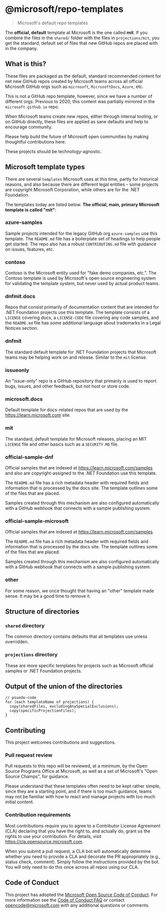 # @microsoft/repo-templates

> Microsoft's default repo templates

The **official, default** template at Microsoft is the one called **mit**.  If you combine the
files in the `shared/` folder with the files in `projections/mit`, you get the standard, default
set of files that new GitHub repos are placed with in the company.

## What is this?

These files are packaged as the default, standard recommended content for net new
GitHub repos created by Microsoft teams across all official Microsoft GitHub orgs such
as `microsoft`, `MicrosoftDocs`, `Azure`, etc.

This is not a GitHub repo template, however, since we have a number of different
orgs. Previous to 2020, this content was partially mirrored in the `microsoft.github.io` repo.

When Microsoft teams create new repos, either through internal tooling, or on GitHub directly,
these files are applied as sane defaults and help to encourage community.

Please help build the future of Microsoft open communities by making thoughtful contributions here.

These projects should be technology-agnostic.

## Microsoft template types

There are several `templates` Microsoft uses at this time, partly for historical
reasons, and also because there are different legal entities - some projects are
copyright Microsoft Corporation, while others are for the .NET Foundation.

The templates today are listed below. **The official, main, primary Microsoft template is called "mit"**:

### azure-samples

Sample projects intended for the legacy GitHub org `azure-samples` use this template. The `README.md` file
has a boilerplate set of headings to help people get started. The repo also has a robust `CONTRIBUTING.md` file
with guidance on issues, features, etc.

### contoso

Contoso is the Microsoft entity used for "fake demo companies, etc.". The Contoso template is used by
Microsoft's open source engineering system for validating the template system, but never used by actual
product teams.

### dnfmit.docs

Repos that consist primarily of documentation content that are intended for .NET Foundation projects
use this template. The template consists of a `LICENSE` covering docs, a `LICENSE-CODE` file covering
any code samples, and the `README.md` file has some additional language about trademarks in a
Legal Notices section.

### dnfmit

The standard default template for .NET Foundation projects that Microsoft teams may be helping work on
and release. Similar to the `mit` license.

### issueonly

An "issue-only" repo is a GitHub repository that primarily is used to report bugs, issues, and other
feedback, but not host or store code.

### microsoft.docs

Default template for docs-related repos that are used by the <https://learn.microsoft.com> site.

### mit

The standard, default template for Microsoft releases, placing an MIT `LICENSE` file and other
basics such as a `SECURITY.MD` file.

### official-sample-dnf

Official samples that are indexed at <https://learn.microsoft.com/samples> and also are copyright-assigned
to the .NET Foundation use this template.

The `README.md` file has a rich metadata header with required fields and information that is processed
by the docs site. The template outlines some of the files that are placed.

Samples created through this mechanism are also configured automatically with a GitHub webhook that
connects with a sample publishing system.

### official-sample-microsoft

Official samples that are indexed at <https://learn.microsoft.com/samples>.

The `README.md` file has a rich metadata header with required fields and information that is processed
by the docs site. The template outlines some of the files that are placed.

Samples created through this mechanism are also configured automatically with a GitHub webhook that
connects with a sample publishing system.

### other

For some reason, we once thought that having an "other" template made sense. It may be a good
time to remove it.

## Structure of directories

### `shared` directory

The common directory contains defaults that all templates use unless overridden.

### `projections` directory

These are more specific templates for projects such as Microsoft official samples or
.NET Foundation projects.

## Output of the union of the directories

```text
// psuedo-code
for (each templateName of projections) {
  copy(sharedFiles, excludingAnySpecialExclusions);
  copy(specificProjectionFiles);
}
```

## Contributing

This project welcomes contributions and suggestions.

### Pull request review

Pull requests to this repo will be reviewed, at a minimum, by the Open Source Programs Office at
Microsoft, as well as a set of Microsoft's "Open Source Champs", for guidance.

Please understand that these templates often need to be kept rather simple, since
they are a starting point, and if there is too much guidance, teams may not be familiar
with how to react and manage projects with too much initial content.

### Contribution requirements

Most contributions require you to agree to a
Contributor License Agreement (CLA) declaring that you have the right to, and actually do, grant us
the rights to use your contribution. For details, visit https://cla.opensource.microsoft.com.

When you submit a pull request, a CLA bot will automatically determine whether you need to provide
a CLA and decorate the PR appropriately (e.g., status check, comment). Simply follow the instructions
provided by the bot. You will only need to do this once across all repos using our CLA.

## Code of Conduct

This project has adopted the [Microsoft Open Source Code of Conduct](https://opensource.microsoft.com/codeofconduct/).
For more information see the [Code of Conduct FAQ](https://opensource.microsoft.com/codeofconduct/faq/) or
contact [opencode@microsoft.com](mailto:opencode@microsoft.com) with any additional questions or comments.
